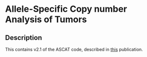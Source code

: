 Allele-Specific Copy number Analysis of Tumors 
======

Description
--------
This contains v2.1 of the ASCAT code, described in [this](http://www.ncbi.nlm.nih.gov/pubmed/20837533) publication.

